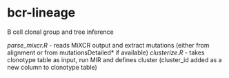 # bcr-lineage
B cell clonal group and tree inference

*parse_mixcr.R* - reads MiXCR output and extract mutations (either from alignment or from mutationsDetailed* if available)
*clusterize.R* - takes clonotype table as input, run MIR and defines cluster (cluster_id added as a new column to clonotype table)
